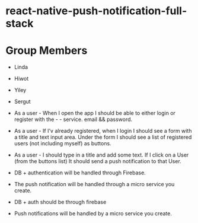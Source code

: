 # react-native-push-notification-full-stack

# Group Members

- Linda
- Hiwot
- Yiley
- Sergut

- As a user - When I open the app I should be able to either login or register with the - - service. email && password.

- As a user - If I'v already registered, when I login I should see a form with a title and text input area. Under the form I should see a list of registered users (not including myself) as buttons.

- As a user - I should type in a title and add some text. If I click on a User (from the buttons list) It should send a push notification to that User.

- DB + authentication will be handled through Firebase.
- The push notification will be handled through a micro service you create.
- DB + auth should be through firebase
- Push notifications will be handled by a micro service you create.
